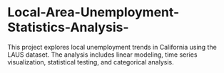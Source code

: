 # Local-Area-Unemployment-Statistics-Analysis-
This project explores local unemployment trends in California using the LAUS dataset. The analysis includes linear modeling, time series visualization, statistical testing, and categorical analysis.
